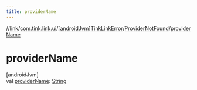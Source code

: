 ```yaml
---
title: providerName
---
```

//[link](../../../../index.html)/[com.tink.link.ui](../../index.html)/[[androidJvm]TinkLinkError](../index.html)/[ProviderNotFound](index.html)/[providerName](provider-name.html)



# providerName



[androidJvm]\
val [providerName](provider-name.html): [String](https://kotlinlang.org/api/latest/jvm/stdlib/kotlin/-string/index.html)




